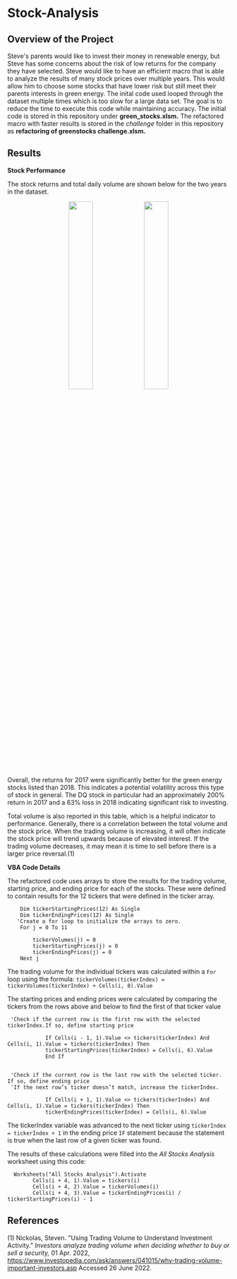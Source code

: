 # Stock-Analysis
## Overview of the Project
Steve's parents would like to invest their money in renewable energy, but Steve has some concerns about the risk of low returns for the company they have selected. Steve would like to have an efficient macro that is able to analyze the results of many stock prices over multiple years. This would allow him to choose some stocks that have lower risk but still meet their parents interests in green energy. The inital code used looped through the dataset multiple times which is too slow for a large data set. The goal is to reduce the time to execute this code while maintaining accuracy. The initial code is stored in this repository under **green_stocks.xlsm.** The refactored macro with faster results is stored in the _challenge_ folder in this repository as **refactoring of greenstocks challenge.xlsm.** 

## Results
**Stock Performance**

The stock returns and total daily volume are shown below for the two years in the dataset. 
<p align="center" width="100%">
    <img width="33%" src=https://user-images.githubusercontent.com/105991478/175822019-a7637763-b0b0-4139-ad8b-1598ff3d0d40.png>  <img width="33%" src= https://user-images.githubusercontent.com/105991478/175822020-e5334d74-34d1-48d3-a373-82120080861d.png>
</p>

Overall, the returns for 2017 were significantly better for the green energy stocks listed than 2018. This indicates a potential volatility across this type of stock in general. The DQ stock in particular had an approximately 200% return in 2017 and a 63% loss in 2018 indicating significant risk to investing. 

Total volume is also reported in this table, which is a helpful indicator to performance. Generally, there is a correlation between the total volume and the stock price. When the trading volume is increasing, it will often indicate the stock price will trend upwards because of elevated interest. If the trading volume decreases, it may mean it is time to sell before there is a larger price reversal.(1)


**VBA Code Details**

The refactored code uses arrays to store the results for the trading volume, starting price, and ending price for each of the stocks. These were defined to contain results for the 12 tickers that were defined in the ticker array. 

```    Dim tickerVolumes(12) As Long
    Dim tickerStartingPrices(12) As Single
    Dim tickerEndingPrices(12) As Single
   'Create a for loop to initialize the arrays to zero.
    For j = 0 To 11
    
        tickerVolumes(j) = 0
        tickerStartingPrices(j) = 0
        tickerEndingPrices(j) = 0
    Next j
```
The trading volume for the individual tickers was calculated within a `For` loop using the formula: `tickerVolumes(tickerIndex) = tickerVolumes(tickerIndex) + Cells(i, 8).Value`

The starting prices and ending prices were calculated by comparing the tickers from the rows above and below to find the first of that ticker value
```
 'Check if the current row is the first row with the selected tickerIndex.If so, define starting price
        
            If Cells(i - 1, 1).Value <> tickers(tickerIndex) And Cells(i, 1).Value = tickers(tickerIndex) Then
            tickerStartingPrices(tickerIndex) = Cells(i, 6).Value
            End If

        
 'Check if the current row is the last row with the selected ticker. If so, define ending price
 'If the next row’s ticker doesn’t match, increase the tickerIndex.
        
            If Cells(i + 1, 1).Value <> tickers(tickerIndex) And Cells(i, 1).Value = tickers(tickerIndex) Then
            tickerEndingPrices(tickerIndex) = Cells(i, 6).Value
```

The tickerIndex variable was advanced to the next ticker using `tickerIndex = tickerIndex + 1` in the ending price `IF` statement because the statement is true when the last row of a given ticker was found. 

The results of these calculations were filled into the _All Stocks Analysis_ worksheet using this code: 

```
  Worksheets("All Stocks Analysis").Activate
        Cells(i + 4, 1).Value = tickers(i)
        Cells(i + 4, 2).Value = tickerVolumes(i)
        Cells(i + 4, 3).Value = tickerEndingPrices(i) / tickerStartingPrices(i) - 1
```

## References
(1) Nickolas, Steven. "Using Trading Volume to Understand Investment Activity." _Investors analyze trading volume when deciding whether to buy or sell a security,_ 01 Apr. 2022, https://www.investopedia.com/ask/answers/041015/why-trading-volume-important-investors.asp Accessed 26 June 2022.
        

